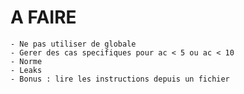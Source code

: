 # A FAIRE
	- Ne pas utiliser de globale
	- Gerer des cas specifiques pour ac < 5 ou ac < 10
	- Norme
	- Leaks
	- Bonus : lire les instructions depuis un fichier
